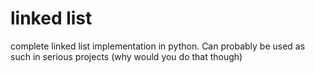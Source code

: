 # linked list
complete linked list implementation in python. Can probably be used as such in serious projects (why would you do that though)
